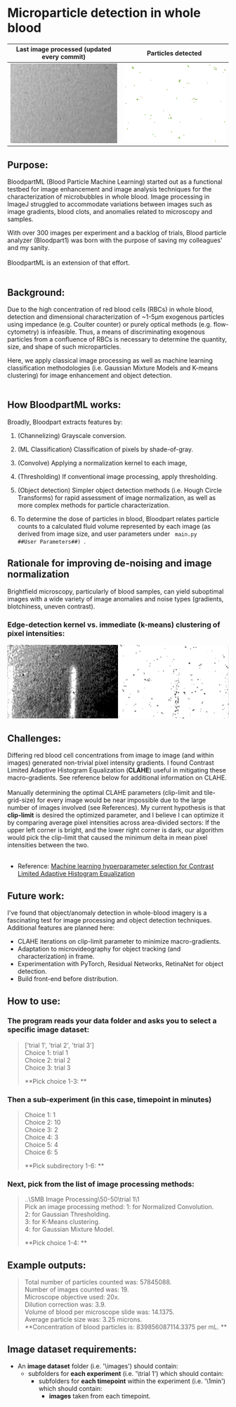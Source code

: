 # Microparticle detection in whole blood

Last image processed (updated every commit)              |  Particles detected
:-------------------------:|:-------------------------:
<img src="sample_output/original.png" >  |  <img src="sample_output/measured.png" >

## Purpose:
BloodpartML (Blood Particle Machine Learning) started out as a functional testbed for image enhancement and image analysis techniques for the characterization of microbubbles in whole blood.  Image processing in ImageJ struggled to accommodate variations between images such as image gradients, blood clots, and anomalies related to microscopy and samples.<br>

With over 300 images per experiment and a backlog of trials, Blood particle analyzer (Bloodpart1) was born with the purpose of saving my colleagues' and my sanity. <br> <br>
BloodpartML is an extension of that effort. <br><br>


## Background:
Due to the high concentration of red blood cells (RBCs) in whole blood, detection and dimensional characterization of ~1-5μm exogenous particles using impedance (e.g. Coulter counter) or purely optical methods (e.g. flow-cytometry) is infeasible.  Thus, a means of discriminating exogenous particles from a confluence of RBCs is necessary to determine the quantity, size, and shape of such microparticles. 

Here, we apply classical image processing as well as machine learning classification methodologies (i.e. Gaussian Mixture Models and K-means clustering) for image enhancement and object detection. <br><br>


## How BloodpartML works:

Broadly, Bloodpart extracts features by: 
1. (Channelizing) Grayscale conversion.
2. (ML Classification)  Classification of pixels by shade-of-gray.
3. (Convolve) Applying a normalization kernel to each image,
4. (Thresholding) If conventional image processing, apply thresholding. 
5. (Object detection) Simpler object detection methods (i.e. Hough Circle Transforms) for rapid assessment of image normalization, as well as more complex methods for particle characterization.

2. To determine the dose of particles in blood, Bloodpart relates particle counts to a calculated fluid volume represented by each image (as derived from image size, and user parameters under <code> main.py ##User Parameters##) </code>.
</ul>

## Rationale for improving de-noising and image normalization
Brightfield microscopy, particularly of blood samples, can yield suboptimal images with a wide variety of image anomalies and noise types (gradients, blotchiness, uneven contrast).  

<b><h3>Edge-detection kernel vs. immediate (k-means) clustering of pixel intensities:</h3></b>
![example](/readme_images/GTvsKM.png?raw=true "GTvsKM")

## Challenges:
Differing red blood cell concentrations from image to image (and within images) generated non-trivial pixel intensity gradients. I found Contrast Limited Adaptive Histogram Equalization (<b>CLAHE</b>) useful in mitigating these macro-gradients. See reference below for additional information on CLAHE.  <br><br>
Manually determining the optimal CLAHE parameters (clip-limit and tile-grid-size) for every image would be near impossible due to the large number of images involved (see References). My current hypothesis is that <b>clip-limit</b> is desired the optimized parameter, and I believe I can optimize it by comparing average pixel intensities across area-divided sectors: If the upper left corner is bright, and the lower right corner is dark, our algorithm would pick the clip-limit that caused the minimum delta in mean pixel intensities between the two.<br><br>
* Reference: <a href = "https://jivp-eurasipjournals.springeropen.com/articles/10.1186/s13640-019-0445-4">Machine learning hyperparameter selection for Contrast Limited Adaptive Histogram Equalization </a>


## Future work:
I've found that object/anomaly detection in whole-blood imagery is a fascinating test for image processing and object detection techniques. Additional features are planned here:
* CLAHE iterations on clip-limit parameter to minimize macro-gradients. 
* Adaptation to microvideography for object tracking (and characterization) in frame. 
* Experimentation with PyTorch, Residual Networks, RetinaNet for object detection.
* Build front-end before distribution.

## How to use:
### The program reads your data folder and asks you to select a specific image dataset:

> ['trial 1', 'trial 2', 'trial 3']  
> Choice 1: trial 1  
> Choice 2: trial 2  
> Choice 3: trial 3  
>  
> **Pick choice 1-3:  <enter an input> **

### Then a sub-experiment (in this case, timepoint in minutes)

> Choice 1: 1  
> Choice 2: 10  
> Choice 3: 2  
> Choice 4: 3  
> Choice 5: 4  
> Choice 6: 5  
>  
> **Pick subdirectory 1-6:  <enter an input> **

### Next, pick from the list of image processing methods:

> ..\SMB Image Processing\50-50\trial 1\1  
> Pick an image processing method:
> 1: for Normalized Convolution.  
> 2: for Gaussian Thresholding.   
> 3: for K-Means clustering.   
> 4: for Gaussian Mixture Model.
>
> **Pick choice 1-4: <enter an input> **


## Example outputs: 

> Total number of particles counted was: 57845088.  
> Number of images counted was: 19.  
> Microscope objective used: 20x.  
> Dilution correction was: 3.9.  
> Volume of blood per microscope slide was: 14.1375.  
> Average particle size was: 3.25 microns.  
> **Concentration of blood particles is: 839856087114.3375 per mL.  **

## Image dataset requirements:
- An **image dataset** folder (i.e. '\\images') should contain: 
    - subfolders for **each experiment** (i.e. '\\trial 1') which should contain: 
        - subfolders for **each timepoint** within the experiment (i.e. '\\1min') which should contain: 
            - **images** taken from each timepoint.
